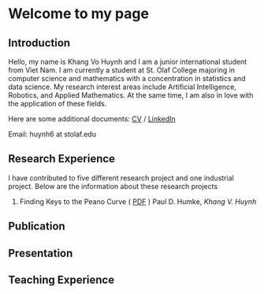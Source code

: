 # Welcome to my page
## Introduction
Hello, my name is Khang Vo Huynh and I am a junior international student from Viet Nam. I am currently a student at St. Olaf College majoring in computer science and mathematics with a concentration in statistics and data science. My research interest areas include Artificial Intelligence, Robotics, and Applied Mathematics. At the same time, I am also in love with the application of these fields.

Here are some additional documents: [CV](https://drive.google.com/file/d/1NNBnl8Yg-nTZJ7d_OFaOqXjK8qzWjeaV/view?usp=sharing) / [LinkedIn](https://www.linkedin.com/in/khang-huynh-353242208/)

Email: huynh6 at stolaf.edu

## Research Experience
I have contributed to five different research project and one industrial project. Below are the information about these research projects
1. Finding Keys to the Peano Curve ( [PDF](https://drive.google.com/file/d/10YWkhUI3fIC7bTLqm8lb4VqY-W4mV4Z5/view?usp=sharing) )
Paul D. Humke, *Khang V. Huynh*
## Publication
## Presentation
## Teaching Experience
